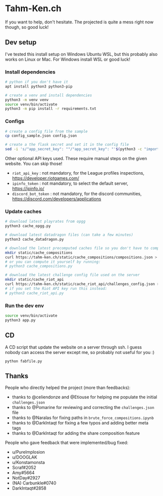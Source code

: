 # Tahm-Ken.ch

If you want to help, don't hesitate. The projected is quite a mess right now though, so good luck!

## Dev setup

I've tested this install setup on Windows Ubuntu WSL, but this probably also works on Linux or Mac.
For Windows install WSL or good luck!

### Install dependencies

```bash
# python if you don't have it
apt install python3 python3-pip

# create a venv and install dependencies
python3 -m venv venv
source venv/bin/activate
python3 -m pip install -r requirements.txt
```

### Configs

```bash
# create a config file from the sample
cp config_sample.json config.json

# create a the flask secret and set it in the config file
sed -i 's/"app_secret_key": ""/"app_secret_key": "'$(python3 -c "import secrets; print(secrets.token_hex(24))")'"'/g config.json
```

Other optional API keys used. These require manual steps on the given website. You can skip those!

-   `riot_api_key` : not mandatory, for the League profiles inspections, https://developer.riotgames.com/
-   `ipinfo_token` : not mandatory, to select the default server, https://ipinfo.io/
-   `discord_bot_token` : not mandatory, for the discord communities, https://discord.com/developers/applications

### Update caches

```bash
# download latest playrates from opgg
python3 cache_opgg.py

# download latest datadragon files (can take a few minutes)
python3 cache_datadragon.py

# download the latest precomputed caches file so you don't have to compute them yourself
mkdir static/cache_compositions
curl https://tahm-ken.ch/static/cache_compositions/compositions.json > static/cache_compositions/compositions.json
# or you can compute it yourself by running:
# python3 cache_compositions.py

# download the latest challenge config file used on the server
mkdir static/cache_riot_api
curl https://tahm-ken.ch/static/cache_riot_api/challenges_config.json > static/cache_riot_api/challenges_config.json
# if you set the Riot API key run this instead:
# python3 cache_riot_api.py
```

### Run the dev env

```bash
source venv/bin/activate
python3 app.py
```

## CD

A CD script that update the website on a server through ssh. I guess nobody can access the server except me, so probably not useful for you :)

```
python fabfile.py
```

## Thanks

People who directly helped the project (more than feedbacks):

-   thanks to @celiendonze and @Etiouse for helping me populate the initial `challenges.json`
-   thanks to @Pomarine for reviewing and correcting the `challenges.json` file
-   thanks to @Naralas for fixing paths in `brute_force_compositions.ipynb`
-   thanks to @DarkIntaqt for fixing a few typos and adding better meta tags
-   thanks to @DarkIntaqt for adding the share composition feature

People who gave feedback that were implemented/bug fixed:

-   u/PureImplosion
-   u/DOOGLAK
-   u/Konstamonsta
-   Scraf#2052
-   Amy#5664
-   NotDay#2927
-   (NA) Carbunkle#0740
-   DarkIntaqt#2858
